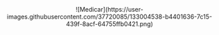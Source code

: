 <center>
![Medicar](https://user-images.githubusercontent.com/37720085/133004538-b4401636-7c15-439f-8acf-64755ffb0421.png)
</center>
